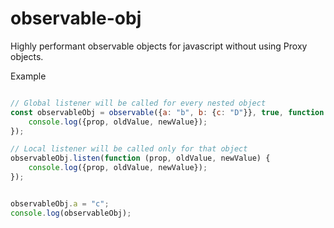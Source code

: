 # observable-obj

Highly performant observable objects for javascript without using Proxy objects.


Example
```javascript

// Global listener will be called for every nested object
const observableObj = observable({a: "b", b: {c: "D"}}, true, function (prop, oldValue, newValue) {
    console.log({prop, oldValue, newValue});
});

// Local listener will be called only for that object
observableObj.listen(function (prop, oldValue, newValue) {
    console.log({prop, oldValue, newValue});
});


observableObj.a = "c";
console.log(observableObj);

```
